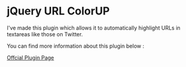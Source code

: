 jQuery URL ColorUP
===============

I've made this plugin which allows it to automatically highlight URLs in textareas like those on Twitter.

You can find more information about this plugin below :

<a href="http://amitmerchant1990.github.io/urlcolorup/">Offcial Plugin Page</a>



